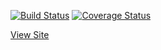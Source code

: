 [![Build Status](https://app.travis-ci.com/yang-i-hu/swe1-app.svg?token=4zxDJmsTkfQghSmstGs4&branch=main)](https://app.travis-ci.com/yang-i-hu/swe1-app)
[![Coverage Status](https://coveralls.io/repos/github/yang-i-hu/swe1-app/badge.svg)](https://coveralls.io/github/yang-i-hu/swe1-app)


[View Site](http://polls-env.eba-dcbbmcsx.us-east-2.elasticbeanstalk.com/polls)